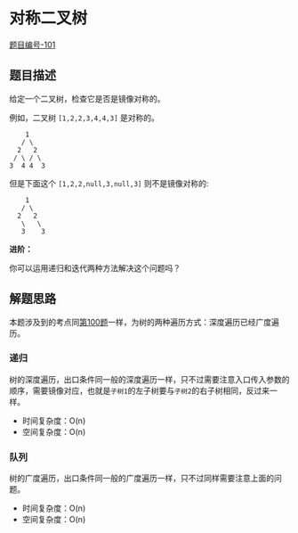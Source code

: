 # 对称二叉树

[题目编号-101](https://leetcode-cn.com/problems/symmetric-tree/)



## 题目描述

给定一个二叉树，检查它是否是镜像对称的。

 

例如，二叉树 `[1,2,2,3,4,4,3]` 是对称的。

```
    1
   / \
  2   2
 / \ / \
3  4 4  3
```

 

但是下面这个 `[1,2,2,null,3,null,3]` 则不是镜像对称的:

```
    1
   / \
  2   2
   \   \
   3    3
```

 

**进阶：**

你可以运用递归和迭代两种方法解决这个问题吗？



## 解题思路

本题涉及到的考点同[第100题](https://leetcode-cn.com/problems/same-tree/)一样，为树的两种遍历方式：深度遍历已经广度遍历。



### 递归

树的深度遍历，出口条件同一般的深度遍历一样，只不过需要注意入口传入参数的顺序，需要镜像对应，也就是`子树1`的左子树要与`子树2`的右子树相同，反过来一样。

* 时间复杂度：O(n)
* 空间复杂度：O(n)



### 队列

树的广度遍历，出口条件同一般的广度遍历一样，只不过同样需要注意上面的问题。

* 时间复杂度：O(n)
* 空间复杂度：O(n)
